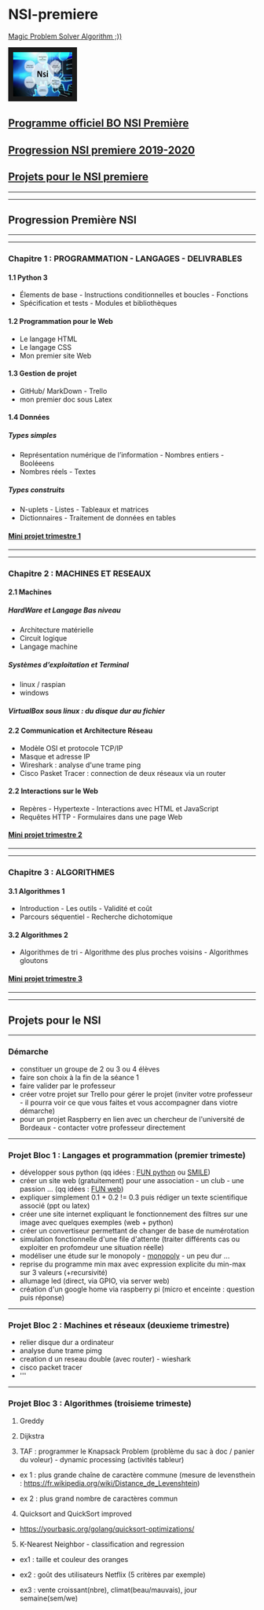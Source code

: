 # NSI-premiere

[Magic Problem Solver Algorithm ;))](https://proftomcrick.com/2011/04/26/feynman-problem-solving-algorithm/)

<a href="https://www.youtube.com/watch?v=gpJvvH8JFn4" target="_blank"><img src="https://github.com/Math13Net/NSI-premiere/blob/master/nsi.jpg" alt="NSI Première" width="120" height="90" border="10" /></a>

## [Programme officiel BO NSI Première](https://github.com/Math13Net/NSI-premiere/blob/master/programme-nsi-premiere.pdf)

## [Progression NSI premiere 2019-2020](#sommaire)

## [Projets pour le NSI premiere](#projet)

------------------------------------------------------------------------------------------------
------------------------------------------------------------------------------------------------

## <a name="sommaire"></a> Progression Première NSI
------------------------------------------------------------------------------------------------
------------------------------------------------------------------------------------------------

### Chapitre 1 : PROGRAMMATION - LANGAGES - DELIVRABLES
#### 1.1 Python 3
  * Élements de base - Instructions conditionnelles et boucles - Fonctions
  * Spécification et tests - Modules et bibliothèques

#### 1.2 Programmation pour le Web
 * Le langage HTML
 * Le langage CSS
 * Mon premier site Web

#### 1.3 Gestion de projet 
* GitHub/ MarkDown - Trello
* mon premier doc sous Latex

#### 1.4 Données
 ##### Types simples
  * Représentation numérique de l’information - Nombres entiers - Booléeens
  * Nombres réels - Textes
 ##### Types construits
  * N-uplets - Listes - Tableaux et matrices
  * Dictionnaires - Traitement de données en tables

#### [Mini projet trimestre 1](#projet1)


------------------------------------------------------------------------------------------------
------------------------------------------------------------------------------------------------

### Chapitre 2 : MACHINES ET RESEAUX

#### 2.1 Machines
##### HardWare et Langage Bas niveau
  * Architecture matérielle
  * Circuit logique
  * Langage machine
##### Systèmes d’exploitation et Terminal
  * linux / raspian
  * windows
##### VirtualBox sous linux : du disque dur au fichier
#### 2.2 Communication et Architecture Réseau
 * Modèle OSI et protocole TCP/IP
 * Masque et adresse IP
 * Wireshark : analyse d'une trame ping
 * Cisco Pasket Tracer : connection de deux réseaux via un router

#### 2.2 Interactions sur le Web
 * Repères - Hypertexte - Interactions avec HTML et JavaScript
 * Requêtes HTTP - Formulaires dans une page Web


#### [Mini projet trimestre 2](#projet2)

------------------------------------------------------------------------------------------------
------------------------------------------------------------------------------------------------

### Chapitre 3 : ALGORITHMES

#### 3.1 Algorithmes 1
 * Introduction - Les outils - Validité et coût
 * Parcours séquentiel - Recherche dichotomique

#### 3.2 Algorithmes 2
 * Algorithmes de tri - Algorithme des plus proches voisins - Algorithmes gloutons

#### [Mini projet trimestre 3](#projet3)


------------------------------------------------------------------------------------------------
------------------------------------------------------------------------------------------------


## <a name="projet"></a> Projets pour le NSI

---------------------------------------------------------------------------------------------------------------------------
### <a name="demarche"></a> Démarche
- constituer un groupe de 2 ou 3 ou 4 élèves
- faire son choix à la fin de la séance 1
- faire valider par le professeur
- créer votre projet sur Trello pour gérer le projet
(inviter votre professeur - il pourra voir ce que vous faites et vous accompagner dans viotre démarche)
- pour un projet Raspberry en lien avec un chercheur de l'université de Bordeaux - contacter votre professeur directement


---------------------------------------------------------------------------------------------------------------------------
### <a name="projet1"></a> Projet Bloc 1 : Langages et programmation (premier trimeste)
- développer sous python
(qq idées : [FUN python](https://projects.raspberrypi.org/en/projects?software%5B%5D=python) ou [SMILE](https://culturemath.ens.fr/category/generalites-270))
- créer un site web (gratuitement) pour une association - un club - une passion ...
(qq idées : [FUN web](https://projects.raspberrypi.org/en/projects/?software[]=html-css-javascript))
- expliquer simplement 0.1 + 0.2 != 0.3 puis rédiger un texte scientifique associé (ppt ou latex)
- créer une site internet expliquant le fonctionnement des filtres sur une image avec quelques exemples (web + python)
- créer un convertiseur permettant de changer de base de numérotation
- simulation fonctionnelle d'une file d'attente (traiter différents cas ou exploiter en profomdeur une situation réelle)
- modéliser une étude sur le monopoly - [monopoly](https://www.youtube.com/watch?v=KHPbaIFGZTE) - un peu dur ...
- reprise du programme min max avec expression explicite du min-max sur 3 valeurs (+recursivité)
- allumage led (direct, via GPIO, via server web)
- création d'un google home via raspberry pi (micro et enceinte : question puis réponse)

---------------------------------------------------------------------------------------------------------------------------
### <a name="projet2"></a> Projet Bloc 2 : Machines et réseaux (deuxieme trimestre)
- relier disque dur a ordinateur
- analyse dune trame pimg
- creation d un reseau double (avec router) - wieshark
- cisco packet tracer
- '''



---------------------------------------------------------------------------------------------------------------------------
### <a name="projet3"></a> Projet Bloc 3 : Algorithmes (troisieme trimeste)
 1. Greddy

 2. Dijkstra

 3. TAF : programmer le Knapsack Problem (problème du sac à doc / panier du voleur) - dynamic processing (activités tableur)

  * ex 1 : plus grande chaîne de caractère commune (mesure de levensthein : https://fr.wikipedia.org/wiki/Distance_de_Levenshtein)

  * ex 2 : plus grand nombre de caractères commun

  4. Quicksort and QuickSort improved

   * https://yourbasic.org/golang/quicksort-optimizations/

  5. K-Nearest Neighbor - classification and regression

   * ex1 : taille et couleur des oranges

   * ex2 : goût des utilisateurs Netflix (5 critères par exemple)

   * ex3 : vente croissant(nbre), climat(beau/mauvais), jour semaine(sem/we)




